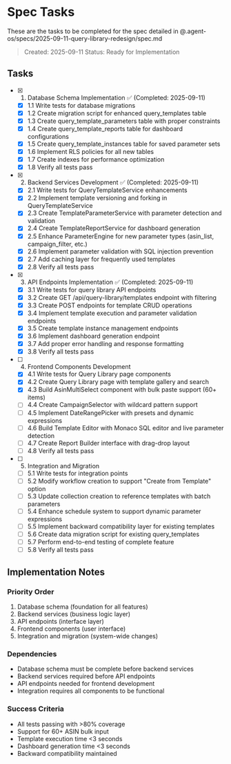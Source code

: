 # Spec Tasks

These are the tasks to be completed for the spec detailed in @.agent-os/specs/2025-09-11-query-library-redesign/spec.md

> Created: 2025-09-11
> Status: Ready for Implementation

## Tasks

- [x] 1. Database Schema Implementation ✅ (Completed: 2025-09-11)
  - [x] 1.1 Write tests for database migrations
  - [x] 1.2 Create migration script for enhanced query_templates table
  - [x] 1.3 Create query_template_parameters table with proper constraints
  - [x] 1.4 Create query_template_reports table for dashboard configurations
  - [x] 1.5 Create query_template_instances table for saved parameter sets
  - [x] 1.6 Implement RLS policies for all new tables
  - [x] 1.7 Create indexes for performance optimization
  - [x] 1.8 Verify all tests pass

- [x] 2. Backend Services Development ✅ (Completed: 2025-09-11)
  - [x] 2.1 Write tests for QueryTemplateService enhancements
  - [x] 2.2 Implement template versioning and forking in QueryTemplateService
  - [x] 2.3 Create TemplateParameterService with parameter detection and validation
  - [x] 2.4 Create TemplateReportService for dashboard generation
  - [x] 2.5 Enhance ParameterEngine for new parameter types (asin_list, campaign_filter, etc.)
  - [x] 2.6 Implement parameter validation with SQL injection prevention
  - [x] 2.7 Add caching layer for frequently used templates
  - [x] 2.8 Verify all tests pass

- [x] 3. API Endpoints Implementation ✅ (Completed: 2025-09-11)
  - [x] 3.1 Write tests for query library API endpoints
  - [x] 3.2 Create GET /api/query-library/templates endpoint with filtering
  - [x] 3.3 Create POST endpoints for template CRUD operations
  - [x] 3.4 Implement template execution and parameter validation endpoints
  - [x] 3.5 Create template instance management endpoints
  - [x] 3.6 Implement dashboard generation endpoint
  - [x] 3.7 Add proper error handling and response formatting
  - [x] 3.8 Verify all tests pass

- [ ] 4. Frontend Components Development
  - [x] 4.1 Write tests for Query Library page components
  - [x] 4.2 Create Query Library page with template gallery and search
  - [x] 4.3 Build AsinMultiSelect component with bulk paste support (60+ items)
  - [ ] 4.4 Create CampaignSelector with wildcard pattern support
  - [ ] 4.5 Implement DateRangePicker with presets and dynamic expressions
  - [ ] 4.6 Build Template Editor with Monaco SQL editor and live parameter detection
  - [ ] 4.7 Create Report Builder interface with drag-drop layout
  - [ ] 4.8 Verify all tests pass

- [ ] 5. Integration and Migration
  - [ ] 5.1 Write tests for integration points
  - [ ] 5.2 Modify workflow creation to support "Create from Template" option
  - [ ] 5.3 Update collection creation to reference templates with batch parameters
  - [ ] 5.4 Enhance schedule system to support dynamic parameter expressions
  - [ ] 5.5 Implement backward compatibility layer for existing templates
  - [ ] 5.6 Create data migration script for existing query_templates
  - [ ] 5.7 Perform end-to-end testing of complete feature
  - [ ] 5.8 Verify all tests pass

## Implementation Notes

### Priority Order
1. Database schema (foundation for all features)
2. Backend services (business logic layer)
3. API endpoints (interface layer)
4. Frontend components (user interface)
5. Integration and migration (system-wide changes)

### Dependencies
- Database schema must be complete before backend services
- Backend services required before API endpoints
- API endpoints needed for frontend development
- Integration requires all components to be functional

### Success Criteria
- All tests passing with >80% coverage
- Support for 60+ ASIN bulk input
- Template execution time <3 seconds
- Dashboard generation time <3 seconds
- Backward compatibility maintained